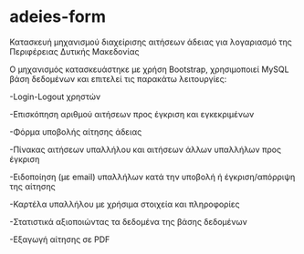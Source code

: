 # adeies-form

Κατασκευή μηχανισμού διαχείρισης αιτήσεων άδειας για λογαριασμό της Περιφέρειας Δυτικής Μακεδονίας

Ο μηχανισμός κατασκευάστηκε με χρήση Bootstrap, χρησιμοποιεί MySQL βάση δεδομένων και επιτελεί τις παρακάτω λειτουργίες:

-Login-Logout χρηστών

-Επισκόπηση αριθμού αιτήσεων προς έγκριση και εγκεκριμένων

-Φόρμα υποβολής αίτησης άδειας

-Πίνακας αιτήσεων υπαλλήλου και αιτήσεων άλλων υπαλλήλων προς έγκριση

-Ειδοποίηση (με email) υπαλλήλων κατά την υποβολή ή έγκριση/απόρριψη της αίτησης

-Καρτέλα υπαλλήλου με χρήσιμα στοιχεία και πληροφορίες

-Στατιστικά αξιοποιώντας τα δεδομένα της βάσης δεδομένων

-Εξαγωγή αίτησης σε PDF
